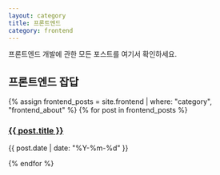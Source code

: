 ```yaml
---
layout: category
title: 프론트엔드
category: frontend
---
```


프론트엔드 개발에 관한 모든 포스트를 여기서 확인하세요.
## 프론트엔드 잡답
{% assign frontend_posts = site.frontend | where: "category", "frontend_about" %}
{% for post in frontend_posts %}
<h3><a href="{{ post.url | relative_url }}">{{ post.title }}</a></h3>
<p>{{ post.date | date: "%Y-%m-%d" }}</p>
{% endfor %}
